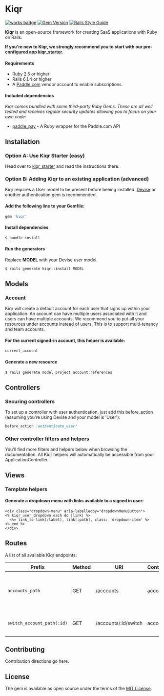 
Kiqr
==============

[![works badge](https://cdn.jsdelivr.net/gh/nikku/works-on-my-machine@v0.2.0/badge.svg)](https://github.com/nikku/works-on-my-machine)
[![Gem Version](https://badge.fury.io/rb/kiqr.svg)](https://badge.fury.io/rb/kiqr)
[![Rails Style Guide](https://img.shields.io/badge/code_style-rubocop-brightgreen.svg)](https://github.com/rubocop/rubocop-rails)

**Kiqr** is an open-source framework for creating SaaS applications with Ruby on Rails.

**If you're new to Kiqr, we strongly recommend you to start with our pre-configured app [kiqr_starter](https://github.com/kiqr/kiqr_starter).**

#### Requirements

- Ruby 2.5 or higher
- Rails 6.1.4 or higher
- A [Paddle.com](https://paddle.com) vendor account to enable subscriptions.

#### Included dependencies

_Kiqr comes bundled with some third-party Ruby Gems. These are all well tested and receives regular security updates allowing you to focus on your own code:_
- [paddle_pay](https://github.com/devmindo/paddle_pay) - A Ruby wrapper for the Paddle.com API


## Installation
### Option A: Use Kiqr Starter (easy)
Head over to [kiqr_starter](https://github.com/kiqr/kiqr_starter) and read the instructions there.

### Option B: Adding Kiqr to an existing application (advanced)

Kiqr requires a User model to be present before beeing installed. [Devise](https://github.com/heartcombo/devise) or another authentication gem is recommended. 

#### Add the following line to your Gemfile:
```ruby
gem 'kiqr'
```

#### Install dependencies
```bash
$ bundle install
```

#### Run the generators
Replace **MODEL** with your Devise user model.
```bash
$ rails generate kiqr::install MODEL
```

## Models

### Account
Kiqr will create a default account for each user that signs up within your application. An account can have multiple users associated with it and users can have multiple accounts. We recommend you to put all your resources under accounts instead of users. This is to support multi-tenancy and team accounts.

#### For the current signed-in account, this helper is available:
```ruby
current_account
```
#### Generate a new resource
```bash
$ rails generate model project account:references
```

## Controllers

### Securing controllers
To set up a controller with user authentication, just add this before_action (assuming you're using Devise and your model is 'User'):
```ruby
before_action :authenticate_user!
```

### Other controller filters and helpers
You'll find more filters and helpers below when browsing the documentation. All Kiqr helpers will automatically be accessible from your ApplicationController. 

## Views

### Template helpers

#### Generate a dropdown menu with links available to a signed in user:
```html+erb
<div class="dropdown-menu" aria-labelledby="dropdownMenuButton">
<% kiqr_user_dropdown.each do |link| %>
  <%= link_to link[:label], link[:path], class: 'dropdown-item' %>
<% end %>
</div>
```

## Routes
A list of all available Kiqr endpoints:

| Prefix | Method | URI | Controller#Action | Description |
| --- | --- | --- | --- | --- |
| `accounts_path` | GET | /accounts | accounts#index | List accounts available for the signed in user |
| `switch_account_path(:id)` | GET | /accounts/:id/switch | accounts#switch | Let the user switch to another account |

## Contributing
Contribution directions go here.

## License
The gem is available as open source under the terms of the [MIT License](https://opensource.org/licenses/MIT).
